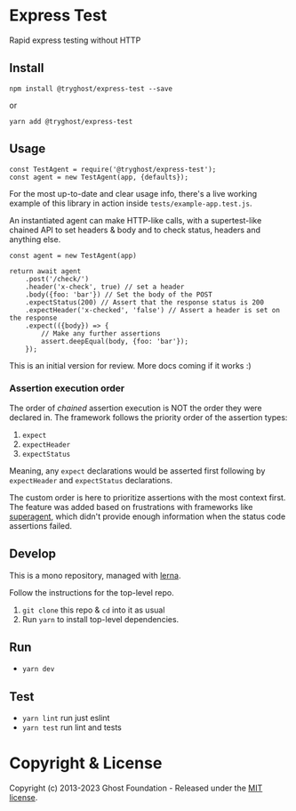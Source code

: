 # Express Test

Rapid express testing without HTTP

## Install

`npm install @tryghost/express-test --save`

or

`yarn add @tryghost/express-test`


## Usage

```
const TestAgent = require('@tryghost/express-test');
const agent = new TestAgent(app, {defaults});
```

For the most up-to-date and clear usage info, there's a live working example of this library in action inside `tests/example-app.test.js`.

An instantiated agent can make HTTP-like calls, with a supertest-like chained API to set headers & body and to check status, headers and anything else.


```
const agent = new TestAgent(app)

return await agent
    .post('/check/')
    .header('x-check', true) // set a header
    .body({foo: 'bar'}) // Set the body of the POST
    .expectStatus(200) // Assert that the response status is 200
    .expectHeader('x-checked', 'false') // Assert a header is set on the response
    .expect(({body}) => {
        // Make any further assertions
        assert.deepEqual(body, {foo: 'bar'});
    });
```
This is an initial version for review. More docs coming if it works :)


### Assertion execution order
The order of *chained* assertion execution is NOT the order they were declared in. The framework follows the priority order of the assertion types:
1. `expect`
2. `expectHeader`
3. `expectStatus`

Meaning, any `expect` declarations would be asserted first following by `expectHeader` and `expectStatus` declarations.

The custom order is here to prioritize assertions with the most context first. The feature was added based on frustrations with frameworks like [superagent](https://github.com/visionmedia/superagent), which didn't provide enough information when the status code assertions failed.

## Develop

This is a mono repository, managed with [lerna](https://lernajs.io/).

Follow the instructions for the top-level repo.
1. `git clone` this repo & `cd` into it as usual
2. Run `yarn` to install top-level dependencies.


## Run

- `yarn dev`


## Test

- `yarn lint` run just eslint
- `yarn test` run lint and tests




# Copyright & License

Copyright (c) 2013-2023 Ghost Foundation - Released under the [MIT license](LICENSE).
